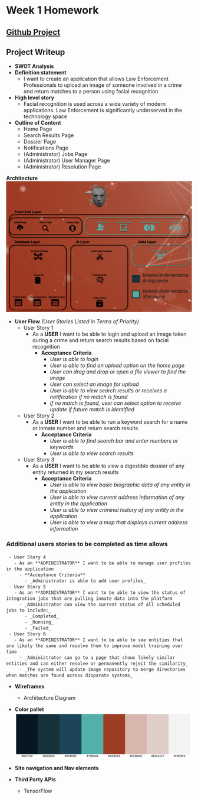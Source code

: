 # Week 1 Homework

## [Github Project](https://github.com/jkruse8848/capstoneProjectKruse)

## Project Writeup

   - **SWOT Analysis**
   - **Definition statement**
     - I want to create an application that allows Law Enforcement Professionals to upload an image of someone involved in a crime and return matches to a person using facial recognition
   - **High level story**
     - Facial recognition is used across a wide variety of modern applications. Law Enforcement is significantly underserved in the technology space
   - **Outline of Content**
     - Home Page
     - Search Results Page
     - Dossier Page
     - Notifications Page
     - (Administrator) Jobs Page
     - (Administrator) User Manager Page
     - (Administrator) Resolution Page

**Architecture**
![Architecture](images/architecture2.png)
   - **User Flow**
       _(User Stories Listed in Terms of Priority)_
     - User Story 1
       - As a **USER** I want to be able to login and upload an image taken during a crime and return search results based on facial recognition
         - **Acceptance Criteria**
           - _User is able to login_
           - _User is able to find an upload option on the home page_
           - _User can drag and drop or open a file viewer to find the image_
           - _User can select an image for upload_
           - _User is able to view search results or receives a notification if no match is found_
           - _If no match is found, user can select option to receive update if future match is identified_
     - User Story 2
       - As a **USER** I want to be able to run a keyword search for a name or inmate number and return search results
         - **Acceptance Criteria**
           - _User is able to find search bar and enter numbers or keywords_
           - _User is able to view search results_
     - User Story 3
       - As a **USER** I want to be able to view a digestible dossier of any entity returned in my search results
         - **Acceptance Criteria**
           - _User is able to view basic biographic data of any entity in the application_
           - _User is able to view current address information of any entity in the application_
           - _User is able to view criminal history of any entity in the application_
           - _User is able to view a map that displays current address information_
### Additional users stories to be completed as time allows

     - User Story 4
       - As an **ADMINISTRATOR** I want to be able to manage user profiles in the application
         - **Acceptance Criteria**
           - _Administrator is able to add user profiles_
     - User Story 5
       - As an **ADMINISTRATOR** I want to be able to view the status of integration jobs that are pulling inmate data into the platform
         - _Administrator can view the current status of all scheduled jobs to include:_
           - _Completed_
           - _Running_
           - _Failed_
     - User Story 6
       - As an **ADMINISTRATOR** I want to be able to see entities that are likely the same and resolve them to improve model training over time
         - _Administrator can go to a page that shows likely similar entities and can either resolve or permanently reject the similarity_
         - _The system will update image repository to merge directories when matches are found across disparate systems_
   - **Wireframes**
     - Architecture Diagram

   - **Color pallet**
![Color Pallet](images/colorPallet2.png)
   - **Site navigation and Nav elements**
   - **Third Party APIs**
     - TensorFlow


